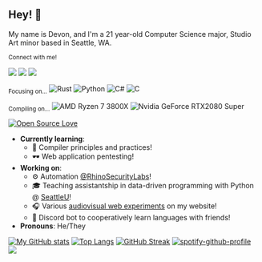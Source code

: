 ## Hey! 👋

My name is Devon, and I'm a 21 year-old Computer Science major, Studio Art minor based in Seattle, WA.

<sub>Connect with me!</sub>
<div>
<a href="https://linkedin.com/in/devonmckee"><img src="https://img.shields.io/badge/LinkedIn-0e76a8?style=for-the-badge&logo=linkedin&logoColor=white" /></a>
<a href="https://devon.engineering"><img src="https://img.shields.io/badge/Website-3b5998?style=for-the-badge&logo=google-chrome&logoColor=white" /></a>
<a href="https://instagram.com/d.m.c.k.e.e/"><img src="https://img.shields.io/badge/Instagram-e4405f?style=for-the-badge&logo=instagram&logoColor=white" /></a>
</div>

<sub>Focusing on...</sub>
![Rust](https://img.shields.io/badge/Rust-000000?style=for-the-badge&logo=rust&logoColor=white)
![Python](https://img.shields.io/badge/Python-3776AB?style=for-the-badge&logo=python&logoColor=white)
![C#](https://img.shields.io/badge/C%23-239120?style=for-the-badge&logo=c-sharp&logoColor=white)
![C](https://img.shields.io/badge/C-00599C?style=for-the-badge&logo=c&logoColor=white)

<sub>Compiling on...</sub>
![AMD Ryzen 7 3800X](https://img.shields.io/badge/AMD-Ryzen_7_3800X-ED1C24?style=for-the-badge&logo=amd&logoColor=white)
![Nvidia GeForce RTX2080 Super](https://img.shields.io/badge/NVIDIA-RTX%202080%20S-76B900?style=for-the-badge&logo=nvidia&logoColor=white)

[![Open Source Love](https://badges.frapsoft.com/os/v3/open-source.png?v=103)](https://github.com/ellerbrock/open-source-badges/)

- **Currently learning**:
  - 🔧 Compiler principles and practices!
  - 🕶️ Web application pentesting!
- **Working on**: 
  - ⚙️ Automation [@RhinoSecurityLabs](https://github.com/rhinosecuritylabs)!
  - 🎓 Teaching assistantship in data-driven programming with Python @ [SeattleU](https://www.seattleu.edu/)!
  - 🎧 Various [audiovisual web experiments](https://www.devon.engineering/playground/) on my website!
  - 🤖 Discord bot to cooperatively learn languages with friends!
- **Pronouns**: He/They

[![My GitHub stats](https://github-readme-stats.vercel.app/api?username=d-mckee&count_private=true&show_icons=true)](https://github.com/anuraghazra/github-readme-stats)
[![Top Langs](https://github-readme-stats.vercel.app/api/top-langs/?username=d-mckee&layout=compact&langs_count=10&exclude_repo=d-mckee.github.io,resume&hide=TypeScript,SCSS,CSS,HTML)](https://github.com/anuraghazra/github-readme-stats)
[![GitHub Streak](http://github-readme-streak-stats.herokuapp.com?user=d-mckee)](https://git.io/streak-stats)
[![spotify-github-profile](https://spotify-github-profile.vercel.app/api/view?uid=dev142gold&cover_image=true&theme=novatorem)](https://github.com/kittinan/spotify-github-profile)
![](https://hit.yhype.me/github/profile?user_id=36770835)

<!-- DISABLED -->
<!-- [![Visitors counter badge](https://komarev.com/ghpvc/?username=d-mckee&color=blue&label=visitors&style=flat-square&color=8CD93A)](https://github.com/antonkomarev/github-profile-views-counter) -->
<!-- 
[![LinkedIn Badge](https://img.shields.io/badge/LinkedIn-0e76a8?style=for-the-badge&logo=linkedin&logoColor=white)](https://linkedin.com/in/devonmckee)
[![Website Badge](https://img.shields.io/badge/Website-3b5998?style=for-the-badge&logo=google-chrome&logoColor=white)](https://devon.engineering)
[![Instagram Badge](https://img.shields.io/badge/Instagram-e4405f?style=for-the-badge&logo=instagram&logoColor=white)](https://instagram.com/d.m.c.k.e.e/)
-->
